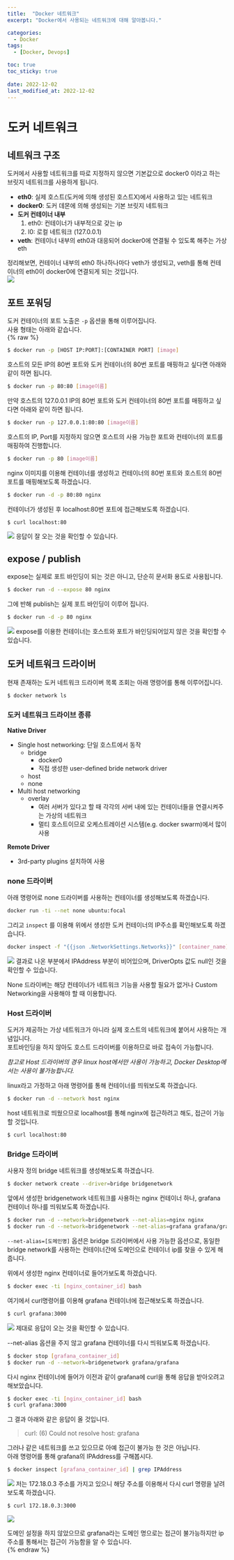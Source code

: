 ```yaml
---
title:  "Docker 네트워크"
excerpt: "Docker에서 사용되는 네트워크에 대해 알아봅니다."

categories:
  - Docker
tags:
  - [Docker, Devops]

toc: true
toc_sticky: true
 
date: 2022-12-02
last_modified_at: 2022-12-02
---
```

# 도커 네트워크

## 네트워크 구조
도커에서 사용할 네트워크를 따로 지정하지 않으면 기본값으로 docker0 이라고 하는 브릿지 네트워크를 사용하게 됩니다.  
- **eth0**: 실제 호스트(도커에 의해 생성된 호스트X)에서 사용하고 있는 네트워크
- **docker0**: 도커 데몬에 의해 생성되는 기본 브릿지 네트워크
- **도커 컨테이너 내부**
    1. eth0: 컨테이너가 내부적으로 갖는 ip
    2. l0: 로컬 네트워크 (127.0.0.1)
- **veth**: 컨테이너 내부의 eth0과 대응되어 docker0에 연결될 수 있도록 해주는 가상 eth 

정리해보면, 컨테이너 내부의 eth0 하나하나마다 veth가 생성되고, veth를 통해 컨테이너의 eth0이 docker0에 연결되게 되는 것입니다.  
![](/assets/img/2022-11/2022-11-29-docke_network/docker_network_structure.jpeg
)

## 포트 포워딩
도커 컨테이너의 포트 노출은 `-p` 옵션을 통해 이루어집니다.   
사용 형태는 아래와 같습니다.  
{% raw %} 
```sh
$ docker run -p [HOST IP:PORT]:[CONTAINER PORT] [image]
```

호스트의 모든 IP의 80번 포트와 도커 컨테이너의 80번 포트를 매핑하고 싶다면 아래와 같이 하면 됩니다.  
```sh
$ docker run -p 80:80 [image이름]
```
만약 호스트의 127.0.0.1 IP의 80번 포트와 도커 컨테이너의 80번 포트를 매핑하고 싶다면 아래와 같이 하면 됩니다.  
```sh
$ docker run -p 127.0.0.1:80:80 [image이름]
```
호스트의 IP, Port를 지정하지 않으면 호스트의 사용 가능한 포트와 컨테이너의 포트를 매핑하여 진행합니다.  
```sh
$ docker run -p 80 [image이름]
```

nginx 이미지를 이용해 컨테이너를 생성하고 컨테이너의 80번 포트와 호스트의 80번 포트를 매핑해보도록 하겠습니다.  
```sh
$ docker run -d -p 80:80 nginx
```
컨테이너가 생성된 후 localhost:80번 포트에 접근해보도록 하겠습니다.  
```sh
$ curl localhost:80
```
![](/assets/img/2022-11/2022-11-29-docke_network/curl_localhost80.png)
응답이 잘 오는 것을 확인할 수 있습니다. 

## expose / publish
expose는 실제로 포트 바인딩이 되는 것은 아니고, 단순히 문서화 용도로 사용됩니다.  
```sh
$ docker run -d --expose 80 nginx
```
그에 반해 publish는 실제 포트 바인딩이 이루어 집니다.  
```sh
$ docker run -d -p 80 nginx
```
![](/assets/img/2022-11/2022-11-29-docke_network/expose_and_publish.png)
expose를 이용한 컨테이너는 호스트와 포트가 바인딩되어있지 않은 것을 확인할 수 있습니다.  

## 도커 네트워크 드라이버
현재 존재하는 도커 네트워크 드라이버 목록 조회는 아래 명령어를 통해 이루어집니다.  
```sh
$ docker network ls
``` 

### 도커 네트워크 드라이브 종류
**Native Driver**
- Single host networking: 단일 호스트에서 동작
    - bridge
        - docker0
        - 직접 생성한 user-defined bride network driver
    - host
    - none
- Multi host networking
    - overlay
        - 여러 서버가 있다고 할 때 각각의 서버 내에 있는 컨테이너들을 연결시켜주는 가상의 네트워크 
        - 멀티 호스트이므로 오케스트레이션 시스템(e.g. docker swarm)에서 많이 사용

**Remote Driver**
-  3rd-party plugins 설치하여 사용

### none 드라이버
아래 명령어로 none 드라이버를 사용하는 컨테이너를 생성해보도록 하겠습니다.  
```sh
docker run -ti --net none ubuntu:focal
```
그리고 `inspect` 를 이용해 위에서 생성한 도커 컨테이너의 IP주소를 확인해보도록 하겠습니다.  
```sh
docker inspect -f "{{json .NetworkSettings.Networks}}" [container_name]
```
![](/assets/img/2022-11/2022-11-29-docke_network/docker_inspect_none.png)
결과로 나온 부분에서 IPAddress 부분이 비어있으며, DriverOpts 값도 null인 것을 확인할 수 있습니다.   

None 드라이버는 해당 컨테이너가 네트워크 기능을 사용할 필요가 없거나 Custom Networking을 사용해야 할 때 이용합니다.  

### Host 드라이버  
도커가 제공하는 가상 네트워크가 아니라 실제 호스트의 네트워크에 붙어서 사용하는 개념입니다.    
포트바인딩을 하지 않아도 호스트 드라이버를 이용하므로 바로 접속이 가능합니다.  

*참고로 Host 드라이버의 경우 linux host에서만 사용이 가능하고, Docker Desktop에서는 사용이 불가능합니다.*  

linux라고 가정하고 아래 명령어를 통해 컨테이너를 띄워보도록 하겠습니다.  
```sh
$ docker run -d --network host nginx
```
host 네트워크로 띄웠으므로 localhost를 통해 nginx에 접근하려고 해도, 접근이 가능할 것입니다.  
```sh
$ curl localhost:80
```

### Bridge 드라이버
사용자 정의 bridge 네트워크를 생성해보도록 하겠습니다.  
```sh
$ docker network create --driver=bridge bridgenetwork
```

앞에서 생성한 bridgenetwork 네트워크를 사용하는 nginx 컨테이너 하나, grafana 컨테이너 하나를 띄워보도록 하겠습니다.  
```sh
$ docker run -d --network=bridgenetwork --net-alias=nginx nginx
$ docker run -d --network=bridgenetwork --net-alias=grafana grafana/grafana
```
`--net-alias=[도메인명]` 옵션은 bridge 드라이버에서 사용 가능한 옵션으로, 동일한 bridge network를 사용하는 컨테이너간에 도메인으로 컨테이너 ip를 찾을 수 있게 해줍니다.  

위에서 생성한 nginx 컨테이너로 들어가보도록 하겠습니다.  
```sh
$ docker exec -ti [nginx_container_id] bash
```
여기에서 curl명령어를 이용해 grafana 컨테이너에 접근해보도록 하겠습니다.  
```sh
$ curl grafana:3000
```
![](/assets/img/2022-11/2022-11-29-docke_network/curl_grafana.png)
제대로 응답이 오는 것을 확인할 수 있습니다.  

--net-alias 옵션을 주지 않고 grafana 컨테이너를 다시 띄워보도록 하겠습니다.  
```sh
$ docker stop [grafana_container_id]
$ docker run -d --network=bridgenetwork grafana/grafana
```

다시 nginx 컨테이너에 들어가 이전과 같이 grafana에 curl을 통해 응답을 받아오려고 해보았습니다.  
```sh
$ docker exec -ti [nginx_container_id] bash
$ curl grafana:3000
```
그 결과 아래와 같은 응답이 올 것입니다.  
> curl: (6) Could not resolve host: grafana

그러나 같은 네트워크를 쓰고 있으므로 아예 접근이 불가능 한 것은 아닙니다.  
아래 명령어를 통해 grafana의 IPAddress를 구해봅시다.  
```sh
$ docker inspect [grafana_container_id] | grep IPAddress
```
![](/assets/img/2022-11/2022-11-29-docke_network/docker_inspect_grafana.png)
저는 172.18.0.3 주소를 가지고 있으니 해당 주소를 이용해서 다시 curl 명령을 날려보도록 하겠습니다.  
```sh
$ curl 172.18.0.3:3000
```
![](/assets/img/2022-11/2022-11-29-docke_network/curl_ipaddress_grafana.png)

도메인 설정을 하지 않았으므로 grafana라는 도메인 명으로는 접근이 불가능하지만 ip주소를 통해서는 접근이 가능함을 알 수 있습니다.  
{% endraw %}
